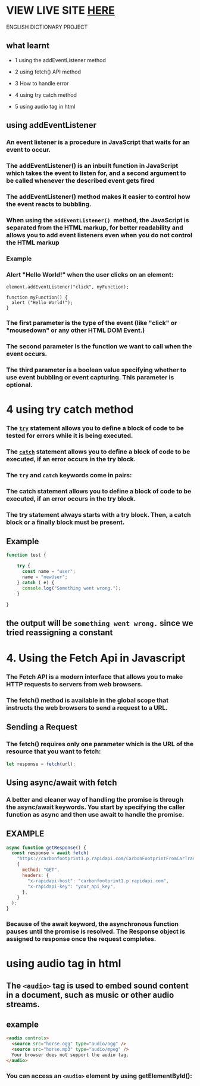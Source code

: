 
# VIEW LIVE SITE [HERE](https://English-dictionary.vercel.app/)

ENGLISH DICTIONARY PROJECT

## what learnt

- 1 using the addEventListener method
- 2 using fetch() API method
- 3 How to handle error

- 4 using try catch method
- 5 using audio tag in html

## using addEventListener

### An event listener is a procedure in JavaScript that waits for an event to occur.

### The addEventListener() is an inbuilt function in JavaScript which takes the event to listen for, and a second argument to be called whenever the described event gets fired

### The addEventListener() method makes it easier to control how the event reacts to bubbling.

### When using the `addEventListener() `method, the JavaScript is separated from the HTML markup, for better readability and allows you to add event listeners even when you do not control the HTML markup

### Example

### Alert "Hello World!" when the user clicks on an element:

```
element.addEventListener("click", myFunction);

function myFunction() {
  alert ("Hello World!");
}
```

### The first parameter is the type of the event (like "click" or "mousedown" or any other HTML DOM Event.)

### The second parameter is the function we want to call when the event occurs.

### The third parameter is a boolean value specifying whether to use event bubbling or event capturing. This parameter is optional.

# 4 using try catch method

### The <b><u>`try`</u></b> statement allows you to define a block of code to be tested for errors while it is being executed.

### The <b><u>`catch`</u></b> statement allows you to define a block of code to be executed, if an error occurs in the try block.

### The `try` and `catch` keywords come in pairs:

### The catch statement allows you to define a block of code to be executed, if an error occurs in the try block.

### The try statement always starts with a try block. Then, a catch block or a finally block must be present.

## Example

```js
function test {

    try {
      const name = "user";
      name = "newUser";
    } catch ( e) {
      console.log("Something went wrong.");
    }

}

```

## the output will be `something went wrong.` since we tried reassigning a constant

# 4. Using the Fetch Api in Javascript

### The Fetch API is a modern interface that allows you to make HTTP requests to servers from web browsers.

### The fetch() method is available in the global scope that instructs the web browsers to send a request to a URL.

## Sending a Request

### The fetch() requires only one parameter which is the URL of the resource that you want to fetch:

```js
let response = fetch(url);
```

## Using async/await with fetch

### A better and cleaner way of handling the promise is through the async/await keywords. You start by specifying the caller function as async and then use await to handle the promise.

## EXAMPLE

```js
async function getResponse() {
  const response = await fetch(
    "https://carbonfootprint1.p.rapidapi.com/CarbonFootprintFromCarTravel?distance=100&vehicle=SmallDieselCar",
    {
      method: "GET",
      headers: {
        "x-rapidapi-host": "carbonfootprint1.p.rapidapi.com",
        "x-rapidapi-key": "your_api_key",
      },
    }
  );
}
```

### Because of the await keyword, the asynchronous function pauses until the promise is resolved. The Response object is assigned to response once the request completes.

# using audio tag in html

## The `<audio>` tag is used to embed sound content in a document, such as music or other audio streams.

## example

```html
<audio controls>
  <source src="horse.ogg" type="audio/ogg" />
  <source src="horse.mp3" type="audio/mpeg" />
  Your browser does not support the audio tag.
</audio>
```

### You can access an `<audio>` element by using getElementById():
